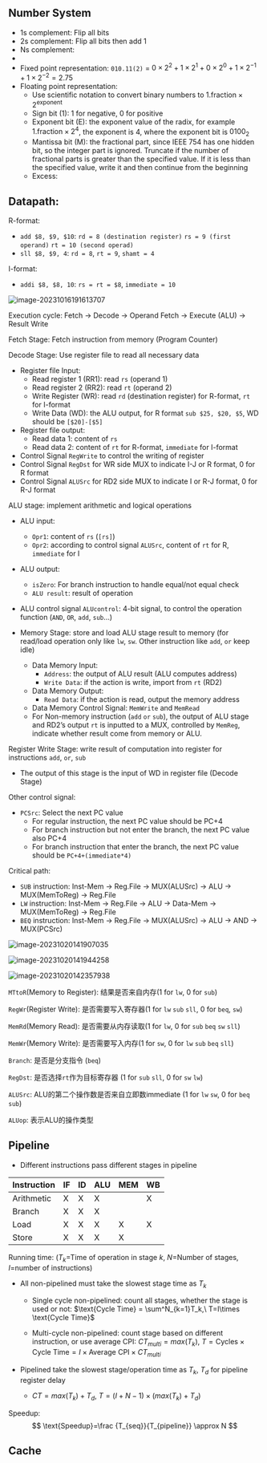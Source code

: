 ## Number System

- 1s complement: Flip all bits
- 2s complement: Flip all bits then add 1
- Ns complement: 
- 
- Fixed point representation: `010.11(2)` = $0\times2^2+1\times 2^1+0\times 2^0+1\times 2^{-1}+1\times2^{-2}=2.75$
- Floating point representation: 
  - Use scientific notation to convert binary numbers to $1.\text{fraction}\times2^{\text{exponent}}$
  - Sign bit (1): 1 for negative, 0 for positive
  - Exponent bit (E): the exponent value of the radix, for example $1.\text{fraction}\times2^{\text{4}}$, the exponent is 4, where the exponent bit is $0100_2$
  - Mantissa bit (M): the fractional part, since IEEE 754 has one hidden bit, so the integer part is ignored. Truncate if the number of fractional parts is greater than the specified value. If it is less than the specified value, write it and then continue from the beginning
  - Excess: 





## Datapath:

R-format: 
- `add $8, $9, $10`: `rd = 8 (destination register)` `rs = 9 (first operand)` `rt = 10 (second operad)`
- `sll $8, $9, 4`: `rd = 8`, `rt = 9`, `shamt = 4`

I-format: 
- `addi $8, $8, 10`: `rs = rt = $8`, `immediate = 10`

![image-20231016191613707](https://images.wu.engineer/images/2023/10/16/image-20231016191613707.png)

Execution cycle: Fetch -> Decode -> Operand Fetch -> Execute (ALU) -> Result Write

Fetch Stage: Fetch instruction from memory (Program Counter)

Decode Stage: Use register file to read all necessary data
- Register file Input:
  - Read register 1 (RR1): read `rs` (operand 1)
  - Read register 2 (RR2): read `rt` (operand 2)
  - Write Register (WR): read `rd` (destination register) for R-format, `rt` for I-format
  - Write Data (WD): the ALU output, for R format `sub $25, $20, $5`, WD should be `[$20]-[$5]`
- Register file output:
  - Read data 1: content of `rs`
  - Read data 2: content of `rt` for R-format, `immediate` for I-format
- Control Signal `RegWrite` to control the writing of register
- Control Signal `RegDst` for WR side MUX to indicate I-J or R format, 0 for R format
- Control Signal `ALUSrc` for RD2 side MUX to indicate I or R-J format, 0 for R-J format

ALU stage: implement arithmetic and logical operations
- ALU input:
  - `Opr1`: content of `rs` (`[rs]`)
  - `Opr2`: according to control signal `ALUSrc`, content of `rt` for R, `immediate` for I
- ALU output:
  - `isZero`: For branch instruction to handle equal/not equal check
  - `ALU result`: result of operation
- ALU control signal `ALUcontrol`: 4-bit signal, to control the operation function (`AND`, `OR`, `add`, `sub`…)

- Memory Stage: store and load ALU stage result to memory (for read/load operation only like `lw`, `sw`. Other instruction like `add`, `or` keep idle)
  - Data Memory Input:
    - `Address`: the output of ALU result (ALU computes address)
    - `Write Data`: if the action is write, import from `rt` (RD2)
  - Data Memory Output:
    - `Read Data`: if the action is read, output the memory address
  - Data Memory Control Signal: `MemWrite` and `MemRead`
  - For Non-memory instruction (`add` `or` `sub`), the output of ALU stage and RD2’s output `rt` is inputted to a MUX, controlled by `MemReg`, indicate whether result come from memory or ALU.

Register Write Stage: write result of computation into register for instructions `add`, `or`, `sub`

- The output of this stage is the input of WD in register file (Decode Stage)

Other control signal:
- `PCSrc`: Select the next PC value
  - For regular instruction, the next PC value should be PC+4
  - For branch instruction but not enter the branch, the next PC value also PC+4
  - For branch instruction that enter the branch, the next PC value should be `PC+4+(immediate*4)`

Critical path:
- `SUB` instruction: Inst-Mem -> Reg.File -> MUX(ALUSrc) -> ALU -> MUX(MemToReg) -> Reg.File
- `LW` instruction: Inst-Mem -> Reg.File -> ALU -> Data-Mem -> MUX(MemToReg) -> Reg.File
- `BEQ` instruction: Inst-Mem -> Reg.File -> MUX(ALUSrc) -> ALU -> AND -> MUX(PCSrc)

![image-20231020141907035](https://images.wu.engineer/images/2023/10/20/image-20231020141907035.png)

![image-20231020141944258](https://images.wu.engineer/images/2023/10/20/image-20231020141944258.png)

![image-20231020142357938](https://images.wu.engineer/images/2023/10/20/image-20231020142357938.png)

`MTtoR`(Memory to Register): 结果是否来自内存(1 for `lw`, 0 for `sub`)

`RegWr`(Register Write): 是否需要写入寄存器(1 for `lw` `sub` `sll`, 0 for `beq`, `sw`)

`MemRd`(Memory Read): 是否需要从内存读取(1 for `lw`, 0 for `sub` `beq` `sw` `sll`)

`MemWr`(Memory Write): 是否需要写入内存(1 for `sw`, 0 for `lw` `sub` `beq` `sll`)

`Branch`: 是否是分支指令 (`beq`)

`RegDst`: 是否选择`rt`作为目标寄存器 (1 for `sub` `sll`, 0 for `sw` `lw`)

`ALUSrc`: ALU的第二个操作数是否来自立即数immediate (1 for `lw` `sw`, 0 for `beq` `sub`)

`ALUop`: 表示ALU的操作类型

## Pipeline

- Different instructions pass different stages in pipeline

| Instruction | IF   | ID   | ALU  | MEM  | WB   |
| ----------- | ---- | ---- | ---- | ---- | ---- |
| Arithmetic  | X    | X    | X    |      | X    |
| Branch      | X    | X    | X    |      |      |
| Load        | X    | X    | X    | X    | X    |
| Store       | X    | X    | X    | X    |      |

Running time: ($T_k$=Time of operation in stage $k$, $N$=Number of stages, $I$=number of instructions)

- All non-pipelined must take the slowest stage time as $T_k$

  - Single cycle non-pipelined: count all stages, whether the stage is used or not: $\text{Cycle Time} = \sum^N_{k=1}T_k,\ T=I\times \text{Cycle Time}$

  - Multi-cycle non-pipelined: count stage based on different instruction, or use average CPI: $CT_{multi}=max(T_k),\ T = \text{Cycles} \times\text{Cycle Time}=I\times\text{Average CPI}\times CT_{multi}$

- Pipelined take the slowest stage/operation time as $T_k$, $T_d$ for pipeline register delay

  - $CT=max(T_k) + T_d,\ T=(I+N-1)\times(max(T_k)+T_d)$

Speedup:
$$
\text{Speedup}=\frac {T_{seq}}{T_{pipeline}} \approx N
$$


## Cache

